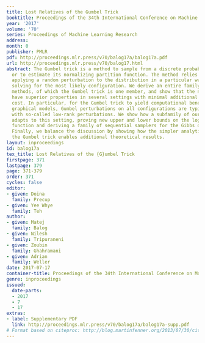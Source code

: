 ```yaml
---
title: Lost Relatives of the Gumbel Trick
booktitle: Proceedings of the 34th International Conference on Machine Learning
year: '2017'
volume: '70'
series: Proceedings of Machine Learning Research
address: 
month: 0
publisher: PMLR
pdf: http://proceedings.mlr.press/v70/balog17a/balog17a.pdf
url: http://proceedings.mlr.press/v70/balog17.html
abstract: The Gumbel trick is a method to sample from a discrete probability distribution,
  or to estimate its normalizing partition function. The method relies on repeatedly
  applying a random perturbation to the distribution in a particular way, each time
  solving for the most likely configuration. We derive an entire family of related
  methods, of which the Gumbel trick is one member, and show that the new methods
  have superior properties in several settings with minimal additional computational
  cost. In particular, for the Gumbel trick to yield computational benefits for discrete
  graphical models, Gumbel perturbations on all configurations are typically replaced
  with so-called low-rank perturbations. We show how a subfamily of our new methods
  adapts to this setting, proving new upper and lower bounds on the log partition
  function and deriving a family of sequential samplers for the Gibbs distribution.
  Finally, we balance the discussion by showing how the simpler analytical form of
  the Gumbel trick enables additional theoretical results.
layout: inproceedings
id: balog17a
tex_title: Lost Relatives of the {G}umbel Trick
firstpage: 371
lastpage: 379
page: 371-379
order: 371
cycles: false
editor:
- given: Doina
  family: Precup
- given: Yee Whye
  family: Teh
author:
- given: Matej
  family: Balog
- given: Nilesh
  family: Tripuraneni
- given: Zoubin
  family: Ghahramani
- given: Adrian
  family: Weller
date: 2017-07-17
container-title: Proceedings of the 34th International Conference on Machine Learning
genre: inproceedings
issued:
  date-parts:
  - 2017
  - 7
  - 17
extras:
- label: Supplementary PDF
  link: http://proceedings.mlr.press/v70/balog17a/balog17a-supp.pdf
# Format based on citeproc: http://blog.martinfenner.org/2013/07/30/citeproc-yaml-for-bibliographies/
---
```

